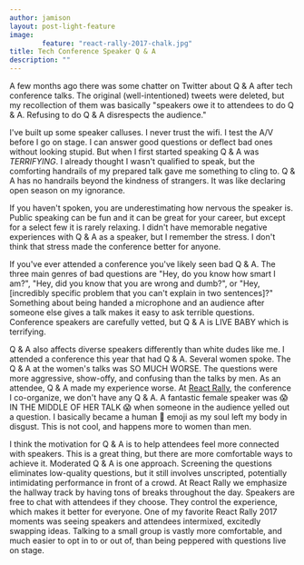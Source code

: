 ```yaml
---
author: jamison
layout: post-light-feature
image:
        feature: "react-rally-2017-chalk.jpg"
title: Tech Conference Speaker Q & A
description: ""
---
```


A few months ago there was some chatter on Twitter about Q & A after tech conference talks. The original (well-intentioned) tweets were deleted, but my recollection of them was basically "speakers owe it to attendees to do Q & A. Refusing to do Q & A disrespects the audience."

I've built up some speaker calluses. I never trust the wifi. I test the A/V before I go on stage. I can answer good questions or deflect bad ones without looking stupid. But when I first started speaking Q & A was *TERRIFYING*. I already thought I wasn't qualified to speak, but the comforting handrails of my prepared talk gave me something to cling to. Q & A has no handrails beyond the kindness of strangers. It was like declaring open season on my ignorance.

If you haven't spoken, you are underestimating how nervous the speaker is. Public speaking can be fun and it can be great for your career, but except for a select few it is rarely relaxing. I didn't have memorable negative experiences with Q & A as a speaker, but I remember the stress. I don't think that stress made the conference better for anyone.

If you've ever attended a conference you've likely seen bad Q & A. The three main genres of bad questions are "Hey, do you know how smart I am?", "Hey, did you know that you are wrong and dumb?", or "Hey, [incredibly specific problem that you can't explain in two sentences]?" Something about being handed a microphone and an audience after someone else gives a talk makes it easy to ask terrible questions. Conference speakers are carefully vetted, but Q & A is LIVE BABY which is terrifying.

Q & A also affects diverse speakers differently than white dudes like me. I attended a conference this year that had Q & A. Several women spoke. The Q & A at the women's talks was SO MUCH WORSE. The questions were more aggressive, show-offy, and confusing than the talks by men. As an attendee, Q & A made my experience worse. At [React Rally](https://reactrally.com), the conference I co-organize, we don't have any Q & A. A fantastic female speaker was 😱 IN THE MIDDLE OF HER TALK 😱 when someone in the audience yelled out a question. I basically became a human 👺 emoji as my soul left my body in disgust. This is not cool, and happens more to women than men.

I think the motivation for Q & A is to help attendees feel more connected with speakers. This is a great thing, but there are more comfortable ways to achieve it. Moderated Q & A is one approach. Screening the questions eliminates low-quality questions, but it still involves unscripted, potentially intimidating performance in front of a crowd. At React Rally we emphasize the hallway track by having tons of breaks throughout the day. Speakers are free to chat with attendees if they choose. They control the experience, which makes it better for everyone. One of my favorite React Rally 2017 moments was seeing speakers and attendees intermixed, excitedly swapping ideas. Talking to a small group is vastly more comfortable, and much easier to opt in to or out of, than being peppered with questions live on stage.
